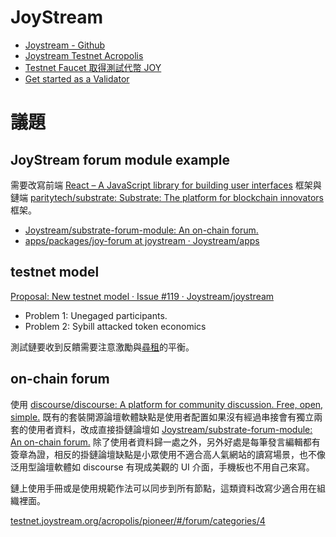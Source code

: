 # JoyStream

- [Joystream - Github](https://github.com/Joystream)
- [Joystream Testnet Acropolis](https://testnet.joystream.org/acropolis/pioneer/)
- [Testnet Faucet 取得測試代幣 JOY ](https://testnet.joystream.org/faucet/)
- [Get started as a Validator](https://github.com/Joystream/helpdesk/tree/master/roles/validators)

# 議題

## JoyStream forum module example

需要改寫前端 [React – A JavaScript library for building user interfaces](https://reactjs.org/) 框架與鏈端 [paritytech/substrate: Substrate: The platform for blockchain innovators](https://github.com/paritytech/substrate) 框架。

- [Joystream/substrate-forum-module: An on-chain forum.](https://github.com/Joystream/substrate-forum-module)
- [apps/packages/joy-forum at joystream · Joystream/apps](https://github.com/Joystream/apps/tree/joystream/packages/joy-forum)

## testnet model

[Proposal: New testnet model · Issue #119 · Joystream/joystream](https://github.com/Joystream/joystream/issues/119)

- Problem 1: Unegaged participants.
- Problem 2: Sybill attacked token economics

測試鏈要收到反饋需要注意激勵與[尋租](https://zh.wikipedia.org/zh-tw/%E5%B0%8B%E7%A7%9F)的平衡。

## on-chain forum

使用 [discourse/discourse: A platform for community discussion. Free, open, simple.](https://github.com/discourse/discourse) 既有的套裝開源論壇軟體缺點是使用者配置如果沒有經過串接會有獨立兩套的使用者資料，改成直接掛鏈論壇如 [Joystream/substrate-forum-module: An on-chain forum.](https://github.com/Joystream/substrate-forum-module) 除了使用者資料歸一處之外，另外好處是每筆發言編輯都有簽章為證，相反的掛鏈論壇缺點是小眾使用不適合高人氣網站的讀寫場景，也不像泛用型論壇軟體如 discourse 有現成美觀的 UI 介面，手機板也不用自己來寫。

鏈上使用手冊或是使用規範作法可以同步到所有節點，這類資料改寫少適合用在組織裡面。 

[testnet.joystream.org/acropolis/pioneer/#/forum/categories/4](https://testnet.joystream.org/acropolis/pioneer/#/forum/categories/4)
